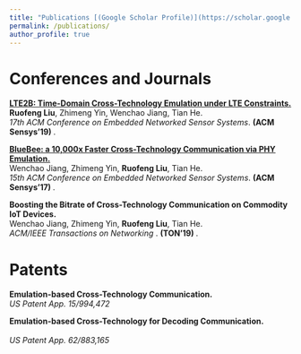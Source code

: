 ```yaml
---
title: "Publications [(Google Scholar Profile)](https://scholar.google.com/citations?hl=en&user=BCqHXQsAAAAJ)"
permalink: /publications/
author_profile: true
---
```


Conferences and Journals
======
<b>[LTE2B: Time-Domain Cross-Technology Emulation under LTE Constraints.](http://liux4189.github.io/publications/LTE2B)</b> <br> 
<b>Ruofeng Liu</b>, Zhimeng Yin, Wenchao Jiang, Tian He. <br>
<i>17th ACM Conference on Embedded Networked Sensor Systems</i>. <b> (ACM Sensys’19) </b>.


<b>[BlueBee: a 10,000x Faster Cross-Technology Communication via PHY Emulation.](http://liux4189.github.io/publications/BlueBee)</b> <br> 
Wenchao Jiang, Zhimeng Yin, <b>Ruofeng Liu</b>, Tian He. <br>
<i>15th ACM Conference on Embedded Networked Sensor Systems</i>. <b> (ACM Sensys’17) </b>.

<b>Boosting the Bitrate of Cross-Technology Communication on Commodity IoT Devices.</b> <br> 
Wenchao Jiang, Zhimeng Yin, <b>Ruofeng Liu</b>, Tian He. <br>
<i>ACM/IEEE Transactions on Networking </i>. <b> (TON’19) </b>.

Patents
======
<b>Emulation-based Cross-Technology Communication.  </b> <br> 
<i>US Patent App. 15/994,472 </i>

<b>Emulation-based Cross-Technology for Decoding Communication. </b> <br>  
<i>US Patent App. 62/883,165 </i>